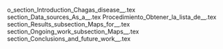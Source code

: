 o_section_Introduction_Chagas_disease__.tex
section_Data_sources_As_a__.tex
Procedimiento_Obtener_la_lista_de__.tex
section_Results_subsection_Maps_for__.tex
section_Ongoing_work_subsection_Maps__.tex
section_Conclusions_and_future_work__.tex